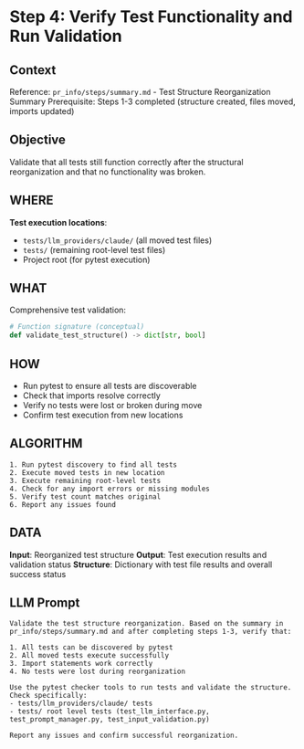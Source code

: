 # Step 4: Verify Test Functionality and Run Validation

## Context
Reference: `pr_info/steps/summary.md` - Test Structure Reorganization Summary
Prerequisite: Steps 1-3 completed (structure created, files moved, imports updated)

## Objective
Validate that all tests still function correctly after the structural reorganization and that no functionality was broken.

## WHERE
**Test execution locations**:
- `tests/llm_providers/claude/` (all moved test files)
- `tests/` (remaining root-level test files)
- Project root (for pytest execution)

## WHAT
Comprehensive test validation:
```python
# Function signature (conceptual)
def validate_test_structure() -> dict[str, bool]
```

## HOW
- Run pytest to ensure all tests are discoverable
- Check that imports resolve correctly
- Verify no tests were lost or broken during move
- Confirm test execution from new locations

## ALGORITHM
```
1. Run pytest discovery to find all tests
2. Execute moved tests in new location
3. Execute remaining root-level tests
4. Check for any import errors or missing modules
5. Verify test count matches original
6. Report any issues found
```

## DATA
**Input**: Reorganized test structure
**Output**: Test execution results and validation status
**Structure**: Dictionary with test file results and overall success status

## LLM Prompt
```
Validate the test structure reorganization. Based on the summary in pr_info/steps/summary.md and after completing steps 1-3, verify that:

1. All tests can be discovered by pytest
2. All moved tests execute successfully
3. Import statements work correctly
4. No tests were lost during reorganization

Use the pytest checker tools to run tests and validate the structure. Check specifically:
- tests/llm_providers/claude/ tests
- tests/ root level tests (test_llm_interface.py, test_prompt_manager.py, test_input_validation.py)

Report any issues and confirm successful reorganization.
```
